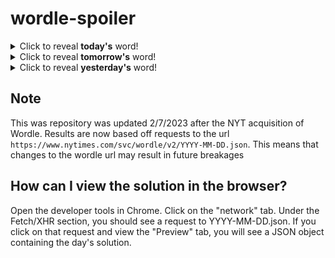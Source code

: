 # wordle-spoiler

<details>
  <summary>Click to reveal <b>today's</b> word!</summary>
  <br>
  <b> smoke </b>
</details>

<details>
  <summary>Click to reveal <b>tomorrow's</b> word!</summary>
  <br>
  <b> seven </b>
</details>

<details>
  <summary>Click to reveal <b>yesterday's</b> word!</summary>
  <br>
  <b> press </b>
</details>

## Note
This was repository was updated 2/7/2023 after the NYT acquisition of Wordle. Results are now based off requests to the url `https://www.nytimes.com/svc/wordle/v2/YYYY-MM-DD.json`. This means that changes to the wordle url may result in future breakages

## How can I view the solution in the browser?
Open the developer tools in Chrome. Click on the "network" tab. Under the Fetch/XHR section, you should see a request to YYYY-MM-DD.json. If you click on that request and view the "Preview" tab, you will see a JSON object containing the day's solution.